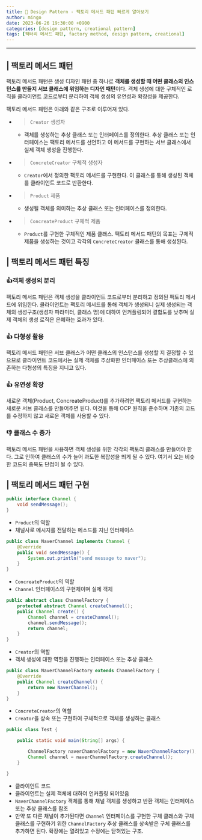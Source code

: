```yaml
---
title: 🎨 Design Pattern - 팩토리 메서드 패턴 빠르게 알아보기
author: mingo
date: 2023-06-26 19:30:00 +0900
categories: [design pattern, creational pattern]
tags: [팩터리 메서드 패턴, factory method, design pattern, creational]
---
```


----

## | 팩토리 메서드 패턴
팩토리 메서드 패턴은 생성 디자인 패턴 중 하나로 **객체를 생성할 때 어떤 클래스의 인스턴스를 만들지 서브 클래스에 위임하는 디자인 패턴**이다.
객체 생성에 대한 구체적인 로직을 클라이언트 코드로부터 분리하여 객체 생성의 유연성과 확장성을 제공한다.

팩토리 메서드 패턴은 아래와 같은 구조로 이루어져 있다.
 - > `Creator` 생성자
   - 객체를 생성하는 추상 클래스 또는 인터페이스를 정의한다. 추상 클래스 또는 인터페이스는 팩토리 메서드를 선언하고 이 메서드를 구현하는 서브 클래스에서 실제 객체 생성을 진행한다.
 - > `ConcreteCreator` 구체적 생성자
   - `Creator`에서 정의한 팩토리 메서드를 구현한다. 이 클래스를 통해 생성된 객체를 클라이언트 코드로 반환한다.
 - > `Product` 제품
   - 생성될 객체를 의미하는 추상 클래스 또는 인터페이스를 정의한다.
 - > `ConcreateProduct` 구체적 제품
   - `Product`를 구현한 구체적인 제품 클래스. 팩토리 메서드 패턴의 목표는 구체적 제품을 생성하는 것이고 각각의 `ConcreteCreator` 클래스를 통해 생성된다.

## | 팩토리 메서드 패턴 특징

### 👍객체 생성의 분리
팩토리 메서드 패턴은 객체 생성을 클라이언트 코드로부터 분리하고 정의된 팩토리 메서드에 위임한다. 
클라이언트는 팩토리 메서드를 통해 객체가 생성되니 실제 생성되는 객체의 생성구조(생성자 파라미터, 클래스 명)에 대하여 언커플링되어 결합도를 낮추며 실제 객체의 생성 로직은 은폐하는 효과가 있다.

### 👍 다형성 활용
팩토리 메서드 패턴은 서브 클래스가 어떤 클래스의 인스턴스를 생성할 지 결정할 수 있으므로 
클라이언트 코드에서는 실제 객체를 추상화한 인터페이스 또는 추상클래스에 의존하는 다형성의 특징을 지니고 있다.

### 👍 유연성 확장
새로운 객체(Product, ConcreateProduct)를 추가하려면 팩토리 메서드를 구현하는 새로운 서브 클래스를 만들어주면 된다.
이것을 통해 OCP 원칙을 준수하며 기존의 코드를 수정하지 않고 새로운 객체를 사용할 수 있다.  

### 👎 클래스 수 증가
팩토리 메서드 패턴을 사용하면 객체 생성을 위한 각각의 팩토리 클래스를 만들어야 한다. 그로 인하여 클래스의 수가 늘어 과도한 복잡성을 띄게 될 수 있다.
여기서 오는 비슷한 코드의 중복도 단점이 될 수 있다.

## | 팩토리 메서드 패턴 구현
```java
public interface Channel {
    void sendMessage();
}
```
 - `Product`의 역할
 - 채널사로 메시지를 전달하는 메소드를 지닌 인터페이스

```java
public class NaverChannel implements Channel {
    @Override
    public void sendMessage() {
        System.out.println("send message to naver");
    }
}
```
 - `ConcreateProduct`의 역할
 - `Channel` 인터페이스의 구현체이며 실제 객체

```java
public abstract class ChannelFactory {
    protected abstract Channel createChannel();
    public Channel create() {
        Channel channel = createChannel();
        channel.sendMessage();
        return channel;
    }
}
```
 - `Creator`의 역할
 - 객체 생성에 대한 역할을 진행하는 인터페이스 또는 추상 클래스

```java
public class NaverChannelFactory extends ChannelFactory {
    @Override
    public Channel createChannel() {
        return new NaverChannel();
    }
}
```
 - `ConcreteCreator`의 역할
 - `Creator`을 상속 또는 구현하여 구체적으로 객체를 생성하는 클래스

```java
public class Test {

    public static void main(String[] args) {

        ChannelFactory naverChannelFactory = new NaverChannelFactory();
        Channel channel = naverChannelFactory.createChannel();
    }

}
```
 - 클라이언트 코드
 - 클라이언트는 실제 객체에 대하여 언커플링 되어있음
 - `NaverChannelFactory` 객체를 통해 채널 객체를 생성하고 반환 객체는 인터페이스 또는 추상 클래스를 참조
 - 만약 또 다른 채널이 추가된다면 `Channel` 인터페이스를 구현한 구체 클래스와 구체 클래스를 구현하기 위한 `ChannelFactory` 추상 클래스를 상속받은 구체 클래스를 추가하면 된다. 확장에는 열려있고 수정에는 닫혀있는 구조.
